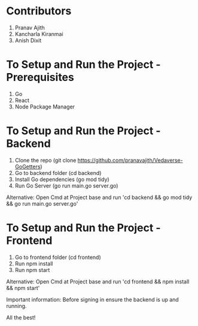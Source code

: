 # Contributors

1. Pranav Ajith
2. Kancharla Kiranmai
3. Anish Dixit


# To Setup and Run the Project - Prerequisites

1. Go
2. React
3. Node Package Manager

# To Setup and Run the Project - Backend

1. Clone the repo (git clone https://github.com/pranavajith/Vedaverse-GoGetters)
2. Go to backend folder (cd backend)
3. Install Go dependencies (go mod tidy)
4. Run Go Server (go run main.go server.go)

Alternative: Open Cmd at Project base and run 'cd backend && go mod tidy && go run main.go server.go'

# To Setup and Run the Project - Frontend

1. Go to frontend folder (cd frontend)
2. Run npm install
3. Run npm start

Alternative: Open Cmd at Project base and run 'cd frontend && npm install && npm start'

Important information: Before signing in ensure the backend is up and running.

All the best!
